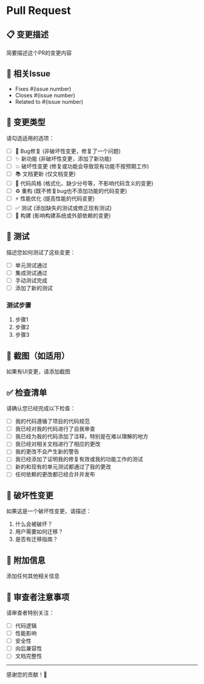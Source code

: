 # Pull Request

## 📋 变更描述
简要描述这个PR的变更内容

## 🔗 相关Issue
- Fixes #(issue number)
- Closes #(issue number)
- Related to #(issue number)

## 🎯 变更类型
请勾选适用的选项：

- [ ] 🐛 Bug修复 (非破坏性变更，修复了一个问题)
- [ ] ✨ 新功能 (非破坏性变更，添加了新功能)
- [ ] 💥 破坏性变更 (修复或功能会导致现有功能不按预期工作)
- [ ] 📚 文档更新 (仅文档变更)
- [ ] 🎨 代码风格 (格式化、缺少分号等，不影响代码含义的变更)
- [ ] ♻️ 重构 (既不修复bug也不添加功能的代码变更)
- [ ] ⚡ 性能优化 (提高性能的代码变更)
- [ ] ✅ 测试 (添加缺失的测试或修正现有测试)
- [ ] 🔧 构建 (影响构建系统或外部依赖的变更)

## 🧪 测试
描述您如何测试了这些变更：

- [ ] 单元测试通过
- [ ] 集成测试通过
- [ ] 手动测试完成
- [ ] 添加了新的测试

### 测试步骤
1. 步骤1
2. 步骤2
3. 步骤3

## 📸 截图（如适用）
如果有UI变更，请添加截图

## ✅ 检查清单
请确认您已经完成以下检查：

- [ ] 我的代码遵循了项目的代码规范
- [ ] 我已经对我的代码进行了自我审查
- [ ] 我已经为我的代码添加了注释，特别是在难以理解的地方
- [ ] 我已经对相关文档进行了相应的更改
- [ ] 我的更改不会产生新的警告
- [ ] 我已经添加了证明我的修复有效或我的功能工作的测试
- [ ] 新的和现有的单元测试都通过了我的更改
- [ ] 任何依赖的更改都已经合并并发布

## 🔄 破坏性变更
如果这是一个破坏性变更，请描述：

1. 什么会被破坏？
2. 用户需要如何迁移？
3. 是否有迁移指南？

## 📝 附加信息
添加任何其他相关信息

## 🤝 审查者注意事项
请审查者特别关注：

- [ ] 代码逻辑
- [ ] 性能影响
- [ ] 安全性
- [ ] 向后兼容性
- [ ] 文档完整性

---

感谢您的贡献！🎉
